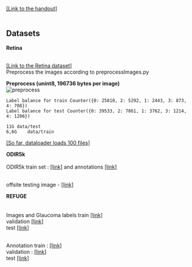 [[Link to the handout]](https://github.com/jbdel/federated_learning/blob/master/Stanford_federated_handout.pdf) <br/><br/>
## Datasets
**Retina**<br/><br/>

[[Link to the Retina dataset]](https://www.kaggle.com/c/diabetic-retinopathy-detection)<br/>
Preprocess the images according to preprocessImages.py

<b>Preprocess (unint8, 196736 bytes per image)</b><br/>
![preprocess](https://i.imgur.com/2ymMhnA.jpg)
```
Label balance for train Counter({0: 25810, 2: 5292, 1: 2443, 3: 873, 4: 708})
Label balance for test Counter({0: 39533, 2: 7861, 1: 3762, 3: 1214, 4: 1206})

11G	data/test
6,6G	data/train
```
[[So far, dataloader loads 100 files]](https://github.com/jbdel/federated_learning/blob/master/retina_dataset.py#L41) <br/>

**ODIR5k**<br/><br/>
ODIR5k train set : [[link]](https://drive.google.com/file/d/1UGrMGfb9zvbBqOvbV62G-XdUlBIAvOad/view) and annotations [[link]](https://drive.google.com/file/d/1jc7Dmp26km0PKRwf9u3Xcyui4SRiojcT/view) <br/><br/>

offsite testing image - [[link]](https://drive.google.com/file/d/19OD9a29nrSbLC2Pch4UZtpp8qtFZLd-y/view)

**REFUGE**<br/><br/>	
Images and Glaucoma labels train [[link]](https://www.dropbox.com/s/xd40dewhj0v5gw1/REFUGE-Training400.zip?dl=0) <br/>
validation [[link]](https://www.dropbox.com/s/hhq1srz9ceot8sf/REFUGE-Validation400.zip?dl=0) <br/>
test [[link]](https://www.dropbox.com/s/t1ijw6mdqhd79dm/REFUGE-Test400.zip?dl=0) <br/><br/>

Annotation train : [[link]](https://www.dropbox.com/s/030vecfp36ikiml/Annotation-Training400.zip?dl=0) <br/>
validation : [[link]](https://www.dropbox.com/s/sdgfefzomm5auog/REFUGE-Validation400-GT.zip?dl=0) <br/>
test [[link]](https://www.dropbox.com/s/2w0aof1tqp9gi5a/REFUGE-Test-GT.zip?dl=0)  <br/>


